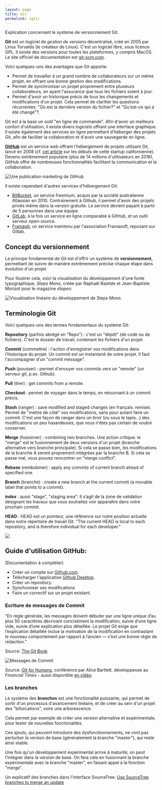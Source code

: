 ```yaml
---
layout: page
title: Git
permalink: /git/
---
```


Explication concernant le système de versionnement Git.

**Git** est un logiciel de *gestion de versions* décentralisé, créé en 2005 par Linus Torvalds (le créateur de Linux). C'est un logiciel libre, sous licence GPL. Il existe des versions pour toutes les plateformes, y compris MacOS. Le site officiel de documentation est [git-scm.com](https://git-scm.com).

Voici quelques-uns des avantages que Git apporte: 

- Permet de travailler à un grand nombre de collaborateurs sur un même projet, en offrant une bonne gestion des modifications.
- Permet de synchroniser un projet proprement entre plusieurs collaborateurs, en ayant l'assurance que tous les fichiers soient à jour.
- Permet d'avoir un historique précis de tous les changements et modifications d'un projet. Cela permet de clarifier les questions récurrentes: "Où est la dernière version du fichier?" et "Qu'est-ce qui a été changé"?.

Git est à la base un outil "en ligne de commande". Afin d'avoir un meilleurs confort d'utilisation, il existe divers logiciels offrant une interface graphique. Il existe également des services en ligne permettant d'héberger des projets Git, afin de faciliter la collaboration et d'avoir une sauvegarde en ligne.

**[GitHub](https://github.com/)** est un service web offrant l'hébergement de projets utilisant Git, lancé en 2008 (cf. [cet article](http://tom.preston-werner.com/2011/03/29/ten-lessons-from-githubs-first-year.html) sur les débuts de cette startup californienne). Devenu extrêmement populaire (plus de 14 millions d'utilisateurs en 2016), GitHub offre de nombreuses fonctionnalités facilitant la communication et la collaboration. 

![Une publication marketing de GitHub](/cours-divers/img/github-activity-book.jpg)

Il existe cependant d'autres services d'hébergement Git: 

* [BitBucket](https://bitbucket.org), un service freemium, acquis par la société australienne Atlassian en 2010. Contrairement à Github, il permet d'avoir des projets privés même dans la version gratuite. Le service devient payant à partir de 5 personnes dans une équipe.
* [GitLab](https://about.gitlab.com/gitlab-com/), à la fois un service en ligne comparable à GitHub, et un outil serveur open-source.
* [Framagit](https://framagit.org), un service maintenu par l'association Framasoft, reposant sur Gitlab.

## Concept du versionnement

Le principe fondamental de Git est d'offrir un système de **versionnement**, permettant de suivre de manière extrêmement précise chaque étape dans évolution d'un projet.

Pour illustrer cela, voici la visualisation du développement d'une fonte typographique, *Steps Mono*, créée par Raphaël Bastide et Jean-Baptiste Morizot pour le magazine *étapes*:

![Visualisation linéaire du développement de Steps Mono.](/cours-git/img/timeline-dev-fonte.jpg)

## Terminologie Git

Voici quelques-uns des termes fondamentaux du système Git:

**Repository** (parfois abrégé en "Repo") : c'est un "dépôt" (de code ou de fichiers). C'est le dossier de travail, contenant les fichiers d'un projet.

**Commit** (commettre) : l'action d'enregistrer vos modifications dans l'historique du projet. Un commit est un instantané de votre projet. Il faut l'accompagner d'un "commit message".

**Push** (pousser) : permet d'envoyer vos commits vers un "remote" (un serveur git, p.ex. Github).

**Pull** (tirer) : get commits from a remote.

**Checkout** : permet de voyager dans le temps, en retournant à un commit précis.

**Stash** (ranger) : save modified and staged changes (en français: remise). Permet de "mettre de côté" vos modifications, sans pour autant faire un commit. C'est une façon de ranger dans un tiroir (ou sous le tapis...) des modifications un peu hasardeuses, que vous n'êtes pas certain de vouloir conserver.

**Merge** (fusionner) : combining two branches. Une action critique: le "merge" est le fusionnement de deux versions d'un projet (branche alternative vers branche principale). Si cela se passe bien, les modifications de la branche A seront proprement intégrées par la branche B. Si cela se passe mal, vous pouvez rencontrer un "merge conflict".

**Rebase** (rembobiner) : apply any commits of current branch ahead of specified one.

**Branch** (branche) : create a new branch at the current commit (a movable label that points to a commit).

**index** : aussi "stage", "staging area": Il s’agit de la zone de validation désignant les travaux que vous souhaitez voir apparaître dans votre prochain commit.

**HEAD** : HEAD est un pointeur, une référence sur notre position actuelle dans notre répertoire de travail Git. "The current HEAD is local to each repository, and is therefore individual for each developer."

![](/cours-divers/img/Strip-Bon-daccord-650-final.jpg)

## Guide d'utilisation GitHub:

(Documentation à compléter)

- Créer un compte sur [Github.com](https://github.com/).
- Télécharger l'application [Github Desktop](https://desktop.github.com/).
- Créer un repository.
- Synchroniser ses modifications
- Faire un correctif sur un projet existant.


### Ecriture de messages de Commit

"En règle générale, les messages doivent débuter par une ligne unique d’au plus 50 caractères décrivant concisément la modification, suivie d’une ligne vide, suivie d’une explication plus détaillée. Le projet Git exige que l’explication détaillée inclue la motivation de la modification en contrastant le nouveau comportement par rapport à l’ancien — c’est une bonne règle de rédaction."

Source: [The Git Book](https://git-scm.com/book/fr/v2/Git-distribu%C3%A9-Contribution-%C3%A0-un-projet)

![Messages de Commit](/cours-divers/img/git-commit-messages.png)

Source: *[Git for Humans](https://speakerdeck.com/alicebartlett/git-for-humans)*, conférence par Alice Bartlett, développeuse au *Financial Times* - aussi disponible [en vidéo](https://www.youtube.com/watch?v=eWxxfttcMts).

### Les branches

Le système des **branches** est une fonctionalité puissante, qui permet de sortir d'un processus d'avancement linéaire, et de créer au sein d'un projet des "bifurcations", voire une arborescence.

Cela permet par exemple de créer une version alternative et expérimentale, pour tester de nouvelles fonctionalités.

Ces ajouts, qui peuvent introduire des dysfonctionnements, ne vont pas perturber la version de base (généralement la branche "master"), qui reste ainsi stable.

Une fois qu'un développement expérimental arrive à maturité, on peut l'intégrer dans la version de base. On fera cela en fusionnant la branche expérimentale avec la branche "master", en faisant appel à la fonction "merge".

Un explicatif des branches dans l'interface SourceTree: [Use SourceTree branches to merge an update](https://confluence.atlassian.com/bitbucket/use-sourcetree-branches-to-merge-an-update-732268925.html)

